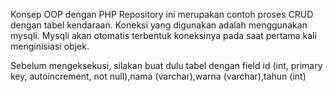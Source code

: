 Konsep OOP dengan PHP
Repository ini merupakan contoh proses CRUD dengan tabel kendaraan. Koneksi yang digunakan adalah menggunakan mysqli.
Mysqli akan otomatis terbentuk koneksinya pada saat pertama kali menginisiasi objek.

Sebelum mengeksekusi, silakan buat dulu tabel dengan field id (int, primary key, autoincrement, not null),nama (varchar),warna (varchar),tahun (int)
